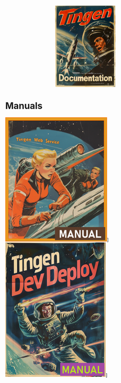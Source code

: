 <!-- u250611 -->

<div align="center">

  ![logo](/.github/image/logo/tngndocs-194x254.png)

</div>

# Manuals

[![Tingen Web Service Manual](/.github/img/logo/man/TngnDocProj-TngnWsvcMan-320x420.png)](./tngnwsvc/)]
[![Tingen DevDeploy Manual](/.github/img/logo/man/TngnDocProj-TngnDvdpMan-320x420.png)](./tngndvdp/)]
